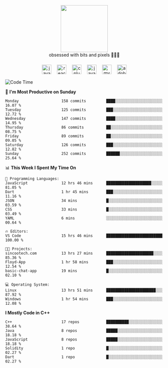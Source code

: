 


  <div align="center">
    
   <img src = "https://i.postimg.cc/W1R4TF4j/d6kpuve-c97567cf-518b-4b86-a271-5c89d88d22f7.gif"  width=150px height=150px />
 </div>

<div align="center">
  obsessed with bits and pixels 🧑‍💻🎨
</div>

  ###
<div align="center">
 <img src="https://cdn.jsdelivr.net/gh/devicons/devicon/icons/javascript/javascript-original.svg" height="30" alt="javascript logo"  />
  <img width="10" />
  <img src="https://cdn.jsdelivr.net/gh/devicons/devicon/icons/react/react-original.svg" height="30" alt="react logo"  />
  <img width="10" />
   <!--<img src="https://cdn.jsdelivr.net/gh/devicons/devicon/icons/nodejs/nodejs-original.svg" height="30" alt="nodejs logo"  />
  <img width="10" />
 <img src="https://cdn.jsdelivr.net/gh/devicons/devicon/icons/flutter/flutter-original.svg" height="30" alt="flutter logo"  />
 <img width="10" />-->
  <img src="https://cdn.jsdelivr.net/gh/devicons/devicon/icons/cplusplus/cplusplus-original.svg" height="30" alt="cpluplus logo"  />
  <img width="10" />
  <img src="https://cdn.jsdelivr.net/gh/devicons/devicon/icons/java/java-original.svg" height="30" alt="java logo"  />
  <img width="10" />
  <img src="https://skillicons.dev/icons?i=mysql" height="30" alt="mysql logo"  />
  <img width="10" />
  <img src="https://skillicons.dev/icons?i=pr" height="30" alt="adobepremierepro logo"  />
</div>

<!--START_SECTION:waka-->
![Code Time](http://img.shields.io/badge/Code%20Time-262%20hrs%2029%20mins-blue)

📅 **I'm Most Productive on Sunday** 

```text
Monday                   158 commits         ████░░░░░░░░░░░░░░░░░░░░░   16.07 % 
Tuesday                  125 commits         ███░░░░░░░░░░░░░░░░░░░░░░   12.72 % 
Wednesday                147 commits         ████░░░░░░░░░░░░░░░░░░░░░   14.95 % 
Thursday                 86 commits          ██░░░░░░░░░░░░░░░░░░░░░░░   08.75 % 
Friday                   89 commits          ██░░░░░░░░░░░░░░░░░░░░░░░   09.05 % 
Saturday                 126 commits         ███░░░░░░░░░░░░░░░░░░░░░░   12.82 % 
Sunday                   252 commits         ██████░░░░░░░░░░░░░░░░░░░   25.64 % 
```


📊 **This Week I Spent My Time On** 

```text
💬 Programming Languages: 
JavaScript               12 hrs 46 mins      ████████████████████░░░░░   81.05 % 
Dart                     1 hr 45 mins        ███░░░░░░░░░░░░░░░░░░░░░░   11.16 % 
JSON                     34 mins             █░░░░░░░░░░░░░░░░░░░░░░░░   03.59 % 
CSS                      33 mins             █░░░░░░░░░░░░░░░░░░░░░░░░   03.49 % 
YAML                     6 mins              ░░░░░░░░░░░░░░░░░░░░░░░░░   00.64 % 

🔥 Editors: 
VS Code                  15 hrs 46 mins      █████████████████████████   100.00 % 

🐱‍💻 Projects: 
sincootech.com           13 hrs 27 mins      █████████████████████░░░░   85.36 % 
Floyd-App                1 hr 58 mins        ███░░░░░░░░░░░░░░░░░░░░░░   12.54 % 
basic-chat-app           19 mins             █░░░░░░░░░░░░░░░░░░░░░░░░   02.10 % 

💻 Operating System: 
Linux                    13 hrs 51 mins      ██████████████████████░░░   87.92 % 
Windows                  1 hr 54 mins        ███░░░░░░░░░░░░░░░░░░░░░░   12.08 % 
```

**I Mostly Code in C++** 

```text
C++                      17 repos            ██████████░░░░░░░░░░░░░░░   38.64 % 
Java                     8 repos             █████░░░░░░░░░░░░░░░░░░░░   18.18 % 
JavaScript               8 repos             █████░░░░░░░░░░░░░░░░░░░░   18.18 % 
Solidity                 1 repo              █░░░░░░░░░░░░░░░░░░░░░░░░   02.27 % 
Dart                     1 repo              █░░░░░░░░░░░░░░░░░░░░░░░░   02.27 % 
```




<!--END_SECTION:waka-->
